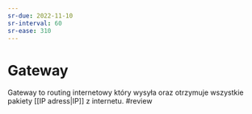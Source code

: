 ```yaml
---
sr-due: 2022-11-10
sr-interval: 60
sr-ease: 310
---
```


# Gateway
Gateway to routing internetowy który wysyła oraz otrzymuje wszystkie pakiety [[IP adress|IP]] z internetu.
#review